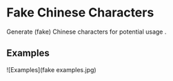 # Fake Chinese Characters
Generate (fake) Chinese characters for potential usage .

##  Examples

![Examples](fake examples.jpg)



